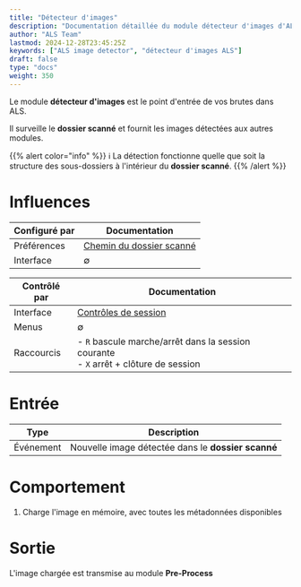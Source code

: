 ```yaml
---
title: "Détecteur d'images"
description: "Documentation détaillée du module détecteur d'images d'ALS"
author: "ALS Team"
lastmod: 2024-12-28T23:45:25Z
keywords: ["ALS image detector", "détecteur d'images ALS"]
draft: false
type: "docs"
weight: 350
---
```


Le module **détecteur d'images** est le point d'entrée de vos brutes dans ALS.

Il surveille le **dossier scanné** et fournit les images détectées aux autres modules. 

{{% alert color="info" %}}
ℹ️ La détection fonctionne quelle que soit la structure des sous-dossiers à l'intérieur du **dossier scanné**.
{{% /alert %}}

# Influences


| Configuré par | Documentation                                                      |
|---------------|--------------------------------------------------------------------|
| Préférences   | [Chemin du dossier scanné](../../preferences/general/#scan-folder) |
| Interface     | ∅                                                                  |



| Contrôlé par | Documentation                                                                            |
|--------------|------------------------------------------------------------------------------------------|
| Interface    | [Contrôles de session](../../als-gui/controls/#session-controls)                         |
| Menus        | ∅                                                                                        |
| Raccourcis   | - `R` bascule marche/arrêt dans la session courante<br> - `X` arrêt + clôture de session |

# Entrée

| Type      | Description |
|-----------|-------------|
| Événement | Nouvelle image détectée dans le **dossier scanné** |


# Comportement

1. Charge l'image en mémoire, avec toutes les métadonnées disponibles

# Sortie

L'image chargée est transmise au module **Pre-Process** 